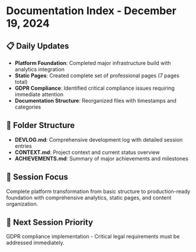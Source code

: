 # Documentation Index - December 19, 2024

## 📋 **Daily Updates**
- **Platform Foundation**: Completed major infrastructure build with analytics integration
- **Static Pages**: Created complete set of professional pages (7 pages total)
- **GDPR Compliance**: Identified critical compliance issues requiring immediate attention
- **Documentation Structure**: Reorganized files with timestamps and categories

## 📁 **Folder Structure**
- **DEVLOG.md**: Comprehensive development log with detailed session entries
- **CONTEXT.md**: Project context and current status overview
- **ACHIEVEMENTS.md**: Summary of major achievements and milestones

## 🎯 **Session Focus**
Complete platform transformation from basic structure to production-ready foundation with comprehensive analytics, static pages, and content organization.

## 🔄 **Next Session Priority**
GDPR compliance implementation - Critical legal requirements must be addressed immediately. 